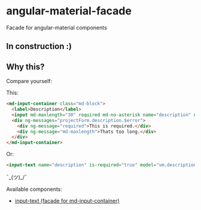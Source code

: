 # angular-material-facade

Facade for angular-material components


## In construction :)

## Why this?
Compare yourself:

This:

```html
<md-input-container class="md-block">
  <label>Description</label>
  <input md-maxlength="30" required md-no-asterisk name="description" ng-model="project.description">
  <div ng-messages="projectForm.description.$error">
    <div ng-message="required">This is required.</div>
    <div ng-message="md-maxlength">Thats too long.</div>
  </div>
</md-input-container>
```

Or:

```html
<input-text name="description" is-required="true" model="vm.description" label="Description"></input-text>
```

¯\_(ツ)_/¯


Available components:

* [input-text (facade for md-input-container)](https://github.com/marcosflorencio/angular-material-facade/tree/master/src/input-text)


